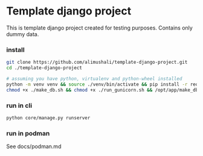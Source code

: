 # Template django project

This is template django project created for testing purposes.
Contains only dummy data.


### install

```bash
git clone https://github.com/alimushali/template-django-project.git
cd ./template-django-project

# assuming you have python, virtualenv and python-wheel installed
python -m venv venv && source ./venv/bin/activate && pip install -r requirements.txt
chmod +x ./make_db.sh && chmod +x ./run_gunicorn.sh && /opt/app/make_db.sh
```


### run in cli
```bash
python core/manage.py runserver
```

### run in podman

See docs/podman.md